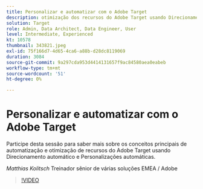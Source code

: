 ```yaml
---
title: Personalizar e automatizar com o Adobe Target
description: otimização dos recursos do Adobe Target usando Direcionamento automático e Personalizações automáticas
solution: Target
role: Admin, Data Architect, Data Engineer, User
level: Intermediate, Experienced
kt: 10578
thumbnail: 343821.jpeg
exl-id: 75f166d7-4d65-4ca6-a88b-d28dc8119069
duration: 3084
source-git-commit: 9a297cda953d4414131657f9ac84580aea0eabeb
workflow-type: tm+mt
source-wordcount: '51'
ht-degree: 0%

---
```


# Personalizar e automatizar com o Adobe Target

Participe desta sessão para saber mais sobre os conceitos principais de automatização e otimização de recursos do Adobe Target usando Direcionamento automático e Personalizações automáticas.

*Matthias Kolitsch* Treinador sênior de várias soluções EMEA / Adobe

>[!VIDEO](https://video.tv.adobe.com/v/343821/?quality=12&learn=on)
